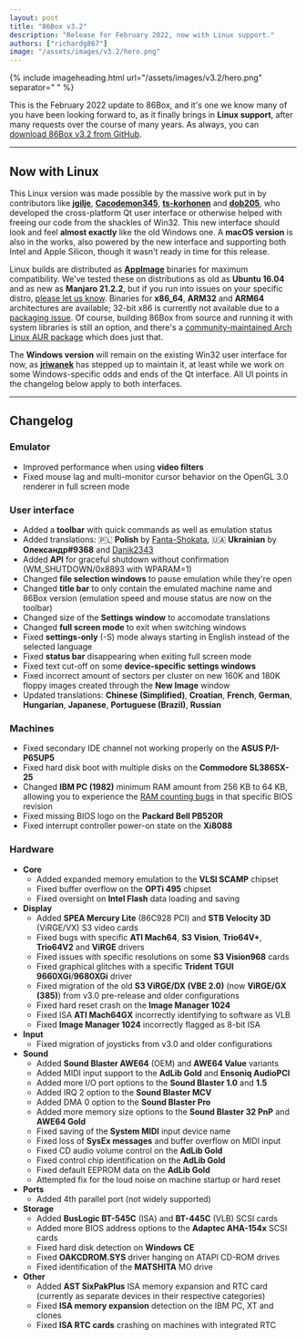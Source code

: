 ```yaml
---
layout: post
title: "86Box v3.2"
description: "Release for February 2022, now with Linux support."
authors: ["richardg867"]
image: "/assets/images/v3.2/hero.png"
---
```


{% include imageheading.html url="/assets/images/v3.2/hero.png" separator=" " %}

This is the February 2022 update to 86Box, and it's one we know many of you have been looking forward to, as it finally brings in **Linux support**, after many requests over the course of many years. As always, you can [download 86Box v3.2 from GitHub](https://github.com/86Box/86Box/releases/tag/v3.2).

<hr />

## Now with Linux

This Linux version was made possible by the massive work put in by contributors like [**jgilje**](https://github.com/jgilje), [**Cacodemon345**](https://github.com/Cacodemon345), [**ts-korhonen**](https://github.com/ts-korhonen) and [**dob205**](https://github.com/dob205), who developed the cross-platform Qt user interface or otherwise helped with freeing our code from the shackles of Win32. This new interface should look and feel **almost exactly** like the old Windows one. A **macOS version** is also in the works, also powered by the new interface and supporting both Intel and Apple Silicon, though it wasn't ready in time for this release.

Linux builds are distributed as [**AppImage**](https://appimage.org) binaries for maximum compatibility. We've tested these on distributions as old as **Ubuntu 16.04** and as new as **Manjaro 21.2.2**, but if you run into issues on your specific distro, [please let us know](/#social). Binaries for **x86_64**, **ARM32** and **ARM64** architectures are available; 32-bit x86 is currently not available due to a [packaging issue](https://github.com/AppImageCrafters/AppRun/issues/37). Of course, building 86Box from source and running it with system libraries is still an option, and there's a [community-maintained Arch Linux AUR package](https://aur.archlinux.org/packages/86box-git) which does just that.

The **Windows version** will remain on the existing Win32 user interface for now, as [**jriwanek**](https://github.com/jriwanek) has stepped up to maintain it, at least while we work on some Windows-specific odds and ends of the Qt interface. All UI points in the changelog below apply to both interfaces.

<hr />

## Changelog

### Emulator

* Improved performance when using **video filters**
* Fixed mouse lag and multi-monitor cursor behavior on the OpenGL 3.0 renderer in full screen mode

### User interface

* Added a **toolbar** with quick commands as well as emulation status
* Added translations: 🇵🇱 **Polish** by [Fanta-Shokata](https://github.com/Fanta-Shokata), 🇺🇦 **Ukrainian** by **Олександр#9368** and [Danik2343](https://github.com/Danik2343)
* Added **API** for graceful shutdown without confirmation (WM_SHUTDOWN/0x8893 with WPARAM=1)
* Changed **file selection windows** to pause emulation while they're open
* Changed **title bar** to only contain the emulated machine name and 86Box version (emulation speed and mouse status are now on the toolbar)
* Changed size of the **Settings window** to accomodate translations
* Changed **full screen mode** to exit when switching windows
* Fixed **settings-only** (-S) mode always starting in English instead of the selected language
* Fixed **status bar** disappearing when exiting full screen mode
* Fixed text cut-off on some **device-specific settings windows**
* Fixed incorrect amount of sectors per cluster on new 160K and 180K floppy images created through the **New Image** window
* Updated translations: **Chinese (Simplified)**, **Croatian**, **French**, **German**, **Hungarian**, **Japanese**, **Portuguese (Brazil)**, **Russian**

### Machines

* Fixed secondary IDE channel not working properly on the **ASUS P/I-P65UP5**
* Fixed hard disk boot with multiple disks on the **Commodore SL386SX-25**
* Changed **IBM PC (1982)** minimum RAM amount from 256 KB to 64 KB, allowing you to experience the [RAM counting bugs](http://minuszerodegrees.net/5150/misc/5150_27OCT82_less_than_4_ram_banks.htm) in that specific BIOS revision
* Fixed missing BIOS logo on the **Packard Bell PB520R**
* Fixed interrupt controller power-on state on the **Xi8088**

### Hardware

* **Core**
  * Added expanded memory emulation to the **VLSI SCAMP** chipset
  * Fixed buffer overflow on the **OPTi 495** chipset
  * Fixed oversight on **Intel Flash** data loading and saving
* **Display**
  * Added **SPEA Mercury Lite** (86C928 PCI) and **STB Velocity 3D** (ViRGE/VX) S3 video cards
  * Fixed bugs with specific **ATI Mach64**, **S3 Vision**, **Trio64V+**, **Trio64V2** and **ViRGE** drivers
  * Fixed issues with specific resolutions on some **S3 Vision968** cards
  * Fixed graphical glitches with a specific **Trident TGUI 9660XGi**/**9680XGi** driver
  * Fixed migration of the old **S3 ViRGE/DX (VBE 2.0)** (now **ViRGE/GX (385)**) from v3.0 pre-release and older configurations
  * Fixed hard reset crash on the **Image Manager 1024**
  * Fixed ISA **ATI Mach64GX** incorrectly identifying to software as VLB
  * Fixed **Image Manager 1024** incorrectly flagged as 8-bit ISA
* **Input**
  * Fixed migration of joysticks from v3.0 and older configurations
* **Sound**
  * Added **Sound Blaster AWE64** (OEM) and **AWE64 Value** variants
  * Added MIDI input support to the **AdLib Gold** and **Ensoniq AudioPCI**
  * Added more I/O port options to the **Sound Blaster 1.0** and **1.5**
  * Added IRQ 2 option to the **Sound Blaster MCV**
  * Added DMA 0 option to the **Sound Blaster Pro**
  * Added more memory size options to the **Sound Blaster 32 PnP** and **AWE64 Gold**
  * Fixed saving of the **System MIDI** input device name
  * Fixed loss of **SysEx messages** and buffer overflow on MIDI input
  * Fixed CD audio volume control on the **AdLib Gold**
  * Fixed control chip identification on the **AdLib Gold**
  * Fixed default EEPROM data on the **AdLib Gold**
  * Attempted fix for the loud noise on machine startup or hard reset
* **Ports**
  * Added 4th parallel port (not widely supported)
* **Storage**
  * Added **BusLogic BT-545C** (ISA) and **BT-445C** (VLB) SCSI cards
  * Added more BIOS address options to the **Adaptec AHA-154x** SCSI cards
  * Fixed hard disk detection on **Windows CE**
  * Fixed **OAKCDROM.SYS** driver hanging on ATAPI CD-ROM drives
  * Fixed identification of the **MATSHITA** MO drive
* **Other**
  * Added **AST SixPakPlus** ISA memory expansion and RTC card (currently as separate devices in their respective categories)
  * Fixed **ISA memory expansion** detection on the IBM PC, XT and clones
  * Fixed **ISA RTC cards** crashing on machines with integrated RTC
